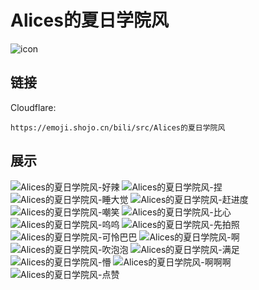 # Alices的夏日学院风
![icon](https://emoji.shojo.cn/bili/src/Alices的夏日学院风/icon.png)
## 链接
Cloudflare:
```
https://emoji.shojo.cn/bili/src/Alices的夏日学院风
```
## 展示
![Alices的夏日学院风-好辣](https://emoji.shojo.cn/bili/src/Alices的夏日学院风/Alices的夏日学院风-好辣.png)
![Alices的夏日学院风-捏](https://emoji.shojo.cn/bili/src/Alices的夏日学院风/Alices的夏日学院风-捏.png)
![Alices的夏日学院风-睡大觉](https://emoji.shojo.cn/bili/src/Alices的夏日学院风/Alices的夏日学院风-睡大觉.png)
![Alices的夏日学院风-赶进度](https://emoji.shojo.cn/bili/src/Alices的夏日学院风/Alices的夏日学院风-赶进度.png)
![Alices的夏日学院风-嘲笑](https://emoji.shojo.cn/bili/src/Alices的夏日学院风/Alices的夏日学院风-嘲笑.png)
![Alices的夏日学院风-比心](https://emoji.shojo.cn/bili/src/Alices的夏日学院风/Alices的夏日学院风-比心.png)
![Alices的夏日学院风-呜呜](https://emoji.shojo.cn/bili/src/Alices的夏日学院风/Alices的夏日学院风-呜呜.png)
![Alices的夏日学院风-先拍照](https://emoji.shojo.cn/bili/src/Alices的夏日学院风/Alices的夏日学院风-先拍照.png)
![Alices的夏日学院风-可怜巴巴](https://emoji.shojo.cn/bili/src/Alices的夏日学院风/Alices的夏日学院风-可怜巴巴.png)
![Alices的夏日学院风-啊](https://emoji.shojo.cn/bili/src/Alices的夏日学院风/Alices的夏日学院风-啊.png)
![Alices的夏日学院风-吹泡泡](https://emoji.shojo.cn/bili/src/Alices的夏日学院风/Alices的夏日学院风-吹泡泡.png)
![Alices的夏日学院风-满足](https://emoji.shojo.cn/bili/src/Alices的夏日学院风/Alices的夏日学院风-满足.png)
![Alices的夏日学院风-懵](https://emoji.shojo.cn/bili/src/Alices的夏日学院风/Alices的夏日学院风-懵.png)
![Alices的夏日学院风-啊啊啊](https://emoji.shojo.cn/bili/src/Alices的夏日学院风/Alices的夏日学院风-啊啊啊.png)
![Alices的夏日学院风-点赞](https://emoji.shojo.cn/bili/src/Alices的夏日学院风/Alices的夏日学院风-点赞.png)
